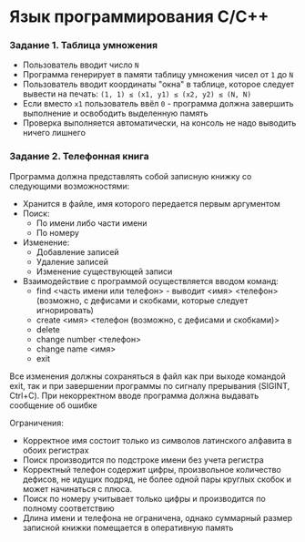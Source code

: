 # Язык программирования С/С++

### Задание 1. Таблица умножения
- Пользователь вводит число ```N```
- Программа генерирует в памяти таблицу умножения чисел от ```1``` до ```N```
- Пользователь вводит координаты "окна" в таблице, которое следует вывести на печать: 
```(1, 1) ≤ (x1, y1) ≤ (x2, y2) ≤ (N, N) ```
- Если вместо ```x1``` пользователь ввёл ```0``` - программа должна завершить выполнение и освободить выделенную память
- Проверка выполняется автоматически, на консоль не надо выводить ничего лишнего


### Задание 2. Телефонная книга

Программа должна представлять собой записную книжку со следующими возможностями:
- Хранится в файле, имя которого передается первым аргументом
- Поиск:
  * По имени либо части имени
  * По номеру
- Изменение:
  * Добавление записей
  * Удаление записей
  * Изменение существующей записи
- Взаимодействие с программой осуществляется вводом команд:
  * find <часть имени или телефон> - выводит <id> <имя> <телефон> (возможно, с дефисами и скобками, которые следует игнорировать)
  * create <имя> <телефон (возможно, с дефисами и скобками)>
  * delete <id>
  * change <id> number <телефон>
  * change <id> name <имя>
  * exit

Все изменения должны сохраняться в файл как при выходе командой exit, так и при завершении программы по сигналу прерывания (SIGINT, Ctrl+C).
При некорректном вводе программа должна выдавать сообщение об ошибке

Ограничения:
* Корректное имя состоит только из символов латинского алфавита в обоих регистрах
* Поиск производится по подстроке имени без учета регистра
* Корректный телефон содержит цифры, произвольное количество дефисов, не идущих подряд, не более одной пары круглых скобок и может начинаться с плюса.
* Поиск по номеру учитывает только цифры и производится по полному соответствию
* Длина имени и телефона не ограничена, однако суммарный размер записной книжки помещается в оперативную память 
